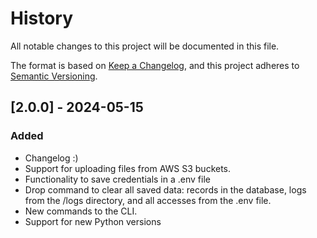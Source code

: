 # History

All notable changes to this project will be documented in this file.

The format is based on [Keep a
Changelog](https://keepachangelog.com/en/1.0.0/), and this project
adheres to [Semantic Versioning](https://semver.org/spec/v2.0.0.html).

## [2.0.0] - 2024-05-15

### Added

- Changelog :)
- Support for uploading files from AWS S3 buckets.
- Functionality to save credentials in a .env file
- Drop command to clear all saved data: records in the database,
    logs from the /logs directory, and all accesses from the .env file.
- New commands to the CLI.
- Support for new Python versions

